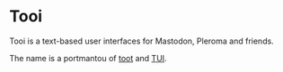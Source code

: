 Tooi
====

Tooi is a text-based user interfaces for Mastodon, Pleroma and friends.

The name is a portmantou of [toot](https://toot.bezdomni.net/) and
[TUI](https://en.wikipedia.org/wiki/Text-based_user_interface).

